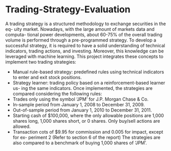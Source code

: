 # Trading-Strategy-Evaluation
A trading strategy is a structured methodology to exchange securities in the eq- uity market. Nowadays, with the large amount of markets data and computa- tional power developments, about 60-75% of the overall trading volume is performed through a pre-programmed strategy.
To develop a successful strategy, it is required to have a solid understanding of technical indicators, trading actions, and investing. Moreover, this knowledge can be leveraged with machine learning. This project integrates these concepts to implement two trading strategies:
 - Manual rule-based strategy: predefined rules using technical indicators to enter and exit stock positions.
 - Strategy learner: trading policy based on a reinforcement-based learner us- ing the same indicators.
Once implemented, the strategies are compared considering the following rules:
 - Trades only using the symbol ‘JPM’ for J.P. Morgan Chase & Co.
 - In-sample period from January 1, 2008 to December 31, 2009.
 - Out-of-sample period from January 1, 2010 to December 31, 2011.
 - Starting cash of $100,000, where the only allowable positions are 1,000 shares long, 1,000 shares short, or 0 shares. Only buy/sell actions are allowed.
 - Transaction cots of $9.95 for commission and 0.005 for impact, except for ex-
periment 2 (Refer to section 6 of the report)
The strategies are also compared to a benchmark of buying 1,000 shares of ‘JPM’.
